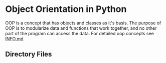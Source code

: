 # Object Orientation in Python

OOP is a concept that has objects and classes as it's basis. The purpose of OOP
is to modularize data and functions that work together, and no other part of
the program can access the data. For detailed oop concepts see [INFO.md](INFO.md)

## Directory Files
